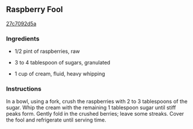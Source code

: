 ## Raspberry Fool

[27c7092d5a](http://www.foodandwine.com/recipes/raspberry-fool)

### Ingredients

 - 1/2 pint of raspberries, raw

 - 3 to 4 tablespoon of sugars, granulated

 - 1 cup of cream, fluid, heavy whipping

### Instructions

In a bowl, using a fork, crush the raspberries with 2 to 3 tablespoons of the sugar. Whip the cream with the remaining 1 tablespoon sugar until stiff peaks form. Gently fold in the crushed berries; leave some streaks. Cover the fool and refrigerate until serving time.